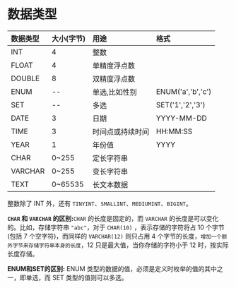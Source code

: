 # 数据类型

| 数据类型    | 大小(字节)  | 用途       | 格式                |
|:--------|:--------|:---------|:------------------|
| INT     | 4       | 整数       |                   |
| FLOAT   | 4       | 单精度浮点数   |                   |
| DOUBLE  | 8       | 双精度浮点数   |                   |
| ENUM    | --      | 单选,比如性别  | ENUM('a','b','c') |
| SET     | --      | 多选       | SET('1','2','3')  |
| DATE    | 3       | 日期       | YYYY-MM-DD        |
| TIME    | 3       | 时间点或持续时间 | HH:MM:SS          |
| YEAR    | 1       | 年份值      | YYYY              |
| CHAR    | 0~255   | 定长字符串    |                   |
| VARCHAR | 0~255   | 变长字符串    |                   |
| TEXT    | 0~65535 | 长文本数据    |                   |

整数除了 INT 外，还有 `TINYINT`、`SMALLINT`、`MEDIUMINT`、`BIGINT`。

**`CHAR` 和 `VARCHAR` 的区别:**`CHAR` 的长度是固定的，而 `VARCHAR` 的长度是可以变化的。比如，存储字符串 `"abc"`，对于 `CHAR(10)` ，表示存储的字符将占 10 个字节(包括 7 个空字符)，而同样的 `VARCHAR(12)` 则只占用 4 个字节的长度，`增加一个额外字节来存储字符串本身的长度`，12 只是最大值，当你存储的字符小于 12 时，按实际长度存储。

**ENUM和SET的区别:** ENUM 类型的数据的值，必须是定义时枚举的值的其中之一，即单选，而 SET 类型的值则可以多选。
